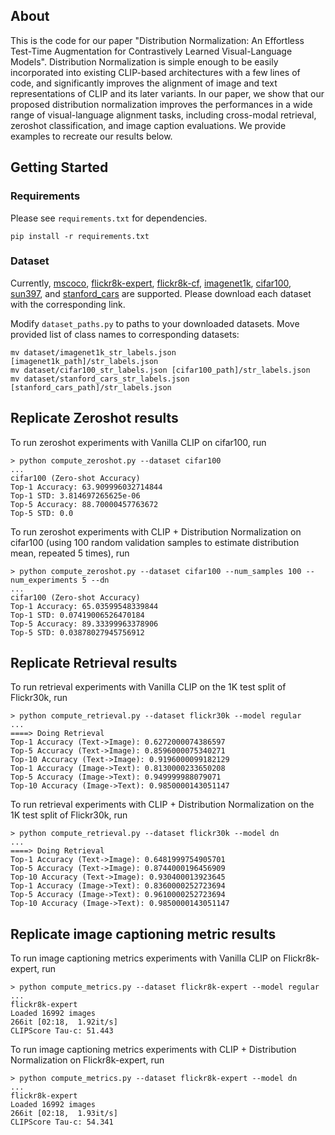 ## About
This is the code for our paper "Distribution Normalization: An Effortless Test-Time Augmentation for Contrastively Learned Visual-Language Models". Distribution Normalization is simple enough to be easily incorporated into existing CLIP-based architectures with a few lines of code, and significantly improves the alignment of image and text representations of CLIP and its later variants. In our paper, we show that our proposed distribution normalization improves the performances in a wide range of visual-language alignment tasks, including cross-modal retrieval, zeroshot classification, and image caption evaluations. We provide examples to recreate our results below.

## Getting Started
### Requirements
Please see <code>requirements.txt</code> for dependencies.

```
pip install -r requirements.txt
```

### Dataset
Currently, [mscoco](https://cocodataset.org/#download), [flickr8k-expert](https://www.kaggle.com/datasets/sayanf/flickr8k), [flickr8k-cf](https://www.kaggle.com/datasets/sayanf/flickr8k), [imagenet1k](https://www.image-net.org/download.php), [cifar100](https://www.cs.toronto.edu/~kriz/cifar.html), [sun397](https://vision.princeton.edu/projects/2010/SUN/), and [stanford_cars](https://ai.stanford.edu/~jkrause/cars/car_dataset.html) are supported. Please download each dataset with the corresponding link.

Modify <code>dataset_paths.py</code> to paths to your downloaded datasets. Move provided list of class names to corresponding datasets:

```
mv dataset/imagenet1k_str_labels.json [imagenet1k_path]/str_labels.json
mv dataset/cifar100_str_labels.json [cifar100_path]/str_labels.json
mv dataset/stanford_cars_str_labels.json [stanford_cars_path]/str_labels.json
```

## Replicate Zeroshot results
To run zeroshot experiments with Vanilla CLIP on cifar100, run
```
> python compute_zeroshot.py --dataset cifar100
...
cifar100 (Zero-shot Accuracy)
Top-1 Accuracy: 63.909996032714844
Top-1 STD: 3.814697265625e-06
Top-5 Accuracy: 88.70000457763672
Top-5 STD: 0.0
```

To run zeroshot experiments with CLIP + Distribution Normalization on cifar100 (using 100 random validation samples to estimate distribution mean, repeated 5 times), run
```
> python compute_zeroshot.py --dataset cifar100 --num_samples 100 --num_experiments 5 --dn
...
cifar100 (Zero-shot Accuracy)
Top-1 Accuracy: 65.03599548339844
Top-1 STD: 0.07419006526470184
Top-5 Accuracy: 89.33399963378906
Top-5 STD: 0.03878027945756912
```


## Replicate Retrieval results
To run retrieval experiments with Vanilla CLIP on the 1K test split of Flickr30k, run
```
> python compute_retrieval.py --dataset flickr30k --model regular
...
====> Doing Retrieval
Top-1 Accuracy (Text->Image): 0.6272000074386597
Top-5 Accuracy (Text->Image): 0.8596000075340271
Top-10 Accuracy (Text->Image): 0.9196000099182129
Top-1 Accuracy (Image->Text): 0.8130000233650208
Top-5 Accuracy (Image->Text): 0.949999988079071
Top-10 Accuracy (Image->Text): 0.9850000143051147
```

To run retrieval experiments with CLIP + Distribution Normalization on the 1K test split of Flickr30k, run
```
> python compute_retrieval.py --dataset flickr30k --model dn
...
====> Doing Retrieval
Top-1 Accuracy (Text->Image): 0.6481999754905701
Top-5 Accuracy (Text->Image): 0.8744000196456909
Top-10 Accuracy (Text->Image): 0.930400013923645
Top-1 Accuracy (Image->Text): 0.8360000252723694
Top-5 Accuracy (Image->Text): 0.9610000252723694
Top-10 Accuracy (Image->Text): 0.9850000143051147
```

## Replicate image captioning metric results
To run image captioning metrics experiments with Vanilla CLIP on Flickr8k-expert, run
```
> python compute_metrics.py --dataset flickr8k-expert --model regular
...
flickr8k-expert
Loaded 16992 images
266it [02:18,  1.92it/s]
CLIPScore Tau-c: 51.443
```
To run image captioning metrics experiments with CLIP + Distribution Normalization on Flickr8k-expert, run
```
> python compute_metrics.py --dataset flickr8k-expert --model dn
...
flickr8k-expert
Loaded 16992 images
266it [02:18,  1.93it/s]
CLIPScore Tau-c: 54.341
```



